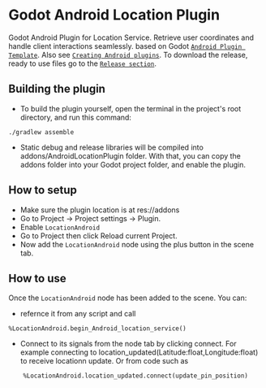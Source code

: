 # Godot Android Location Plugin
Godot Android Plugin for Location Service. Retrieve user coordinates and handle client interactions seamlessly. based on Godot [`Android Plugin Template`](https://github.com/m4gr3d/Godot-Android-Plugin-Template). Also see [`Creating Android plugins`](https://docs.godotengine.org/en/4.0/tutorials/platform/android/android_plugin.html). To download the release, ready to use files go to the [`Release section`](https://github.com/TheOathMan/Godot-Android-Location-Plugin/releases).

## Building the plugin
- To build the plugin yourself, open the terminal in the project's root directory, and run this command:
```
./gradlew assemble
```
- Static debug and release libraries will be compiled into addons/AndroidLocationPlugin folder. With that, you can copy the addons folder into your Godot project folder, and enable the plugin.

## How to setup
* Make sure the plugin location is at res://addons
* Go to Project -> Project settings -> Plugin.
* Enable `LocationAndroid`
* Go to Project then click Reload current Project.
* Now add the `LocationAndroid` node using the plus button in the scene tab.

## How to use
Once the `LocationAndroid` node has been added to the scene. You can:
* refernce it from any script and call 
```
%LocationAndroid.begin_Android_location_service()
```
* Connect to its signals from the node tab by clicking connect. For example connecting to location_updated(Latitude:float,Longitude:float) to receive locationn update. Or from code such as

```
	%LocationAndroid.location_updated.connect(update_pin_position)
```

